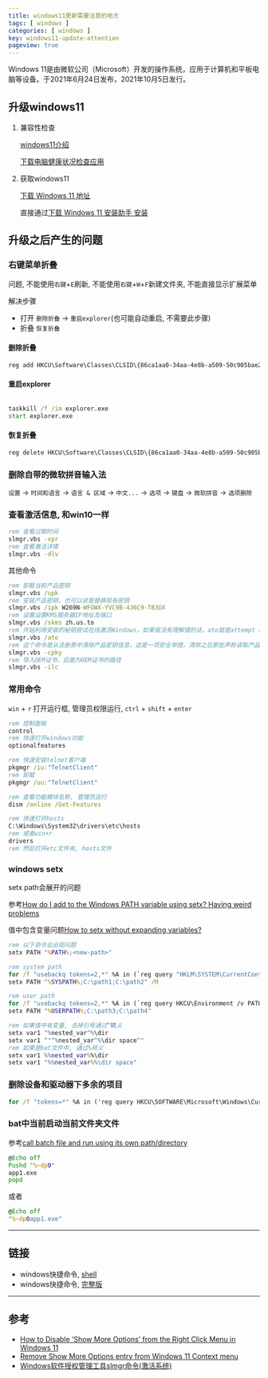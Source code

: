 ```yaml
---
title: windows11更新需要注意的地方
tags: [ windows ]
categories: [ windows ]
key: windows11-update-attention
pageview: true
---
```


Windows 11是由微软公司（Microsoft）开发的操作系统，应用于计算机和平板电脑等设备。于2021年6月24日发布，2021年10月5日发行。

<!--more-->

## 升级windows11

1. 兼容性检查

    [windows11介绍](https://www.microsoft.com/zh-cn/windows/windows-11)

    [下载电脑健康状况检查应用](https://aka.ms/GetPCHealthCheckApp)

2. 获取windows11

    [下载 Windows 11 地址](https://www.microsoft.com/zh-cn/software-download/windows11)

    直接通过[下载 Windows 11 安装助手 安装](https://go.microsoft.com/fwlink/?linkid=2171764)

## 升级之后产生的问题

### 右键菜单折叠

问题, 不能使用`右键`+`E`刷新, 不能使用`右键`+`W`+`F`新建文件夹, 不能直接显示扩展菜单

解决步骤

- 打开 `删除折叠` -> `重启explorer`(也可能自动重启, 不需要此步骤)
- 折叠 `恢复折叠`

#### 删除折叠

```bat
reg add HKCU\Software\Classes\CLSID\{86ca1aa0-34aa-4e8b-a509-50c905bae2a2}\InprocServer32 /ve /d "" /f
```

#### 重启explorer

```bat

taskkill /f /im explorer.exe
start explorer.exe

```

#### 恢复折叠

```bat
reg delete HKCU\Software\Classes\CLSID\{86ca1aa0-34aa-4e8b-a509-50c905bae2a2} /f
```

### 删除自带的微软拼音输入法

`设置` -> `时间和语言` -> `语言 & 区域` -> `中文...` -> `选项` -> `键盘` -> `微软拼音` -> `选项删除`

### 查看激活信息, 和win10一样

```bat
rem 查看过期时间
slmgr.vbs -xpr
rem 查看激活详情
slmgr.vbs -dlv
```

其他命令

```bat
rem 卸载当前产品密钥
slmgr.vbs /upk
rem 安装产品密钥，也可以说是替换现有密钥
slmgr.vbs /ipk W269N-WFGWX-YVC9B-4J6C9-T83GX
rem 设置设置KMS服务器IP地址及端口
slmgr.vbs /skms zh.us.to
rem 开始利用安装的秘钥尝试在线激活Windows，如果我没有理解错的话，ato就是attempt online的缩写
slmgr.vbs /ato
rem 这个命令是从注册表中清除产品密钥信息，这是一项安全举措，清除之后那些声称读取产品密钥的软件就读不到了。这个命令相当重要，尤其在企业内部
slmgr.vbs -cpky
rem 导入OEM证书，后面为OEM证书的路径
slmgr.vbs -ilc
```

### 常用命令

`win` + `r` 打开运行框, 管理员权限运行, `ctrl` + `shift` + `enter`

```bat
rem 控制面板
control
rem 快速打开windows功能
optionalfeatures

rem 快速安装telnet客户端
pkgmgr /iu:"TelnetClient"
rem 卸载
pkgmgr /uu:"TelnetClient"

rem 查看功能模块名称, 管理员运行
dism /online /Get-Features

rem 快速打开hosts
C:\Windows\System32\drivers\etc\hosts
rem 或者win+r
drivers
rem 然后打开etc文件夹, hosts文件
```

### windows setx

setx path会展开的问题

参考[How do I add to the Windows PATH variable using setx? Having weird problems](https://stackoverflow.com/a/59571160)

值中包含变量问题[How to setx without expanding variables?](https://stackoverflow.com/a/25180587/9304033)

```bat
rem 以下命令会出现问题
setx PATH "%PATH%;<new-path>"

rem system path
for /f "usebackq tokens=2,*" %A in (`reg query "HKLM\SYSTEM\CurrentControlSet\Control\Session Manager\Environment" /v PATH`) do set SYSPATH=%B
setx PATH "%SYSPATH%;C:\path1;C:\path2" /M

rem user path
for /f "usebackq tokens=2,*" %A in (`reg query HKCU\Environment /v PATH`) do set USERPATH=%B
setx PATH "%USERPATH%;C:\path3;C:\path4"

rem 如果值中有变量, 去掉引号通过^转义
setx var1 ^%nested_var^%\dir
setx var1 ^"^%nested_var^%\dir space^"
rem 如果是bat文件中, 通过%转义
setx var1 %%nested_var%%\dir
setx var1 "%%nested_var%%\dir space"
```

### 删除设备和驱动器下多余的项目

```bat
for /f "tokens=*" %A in ('reg query HKCU\SOFTWARE\Microsoft\Windows\CurrentVersion\Explorer\MyComputer\NameSpace') do reg delete %A /f
```

### bat中当前启动当前文件夹文件

参考[call batch file and run using its own path/directory](https://serverfault.com/a/914641)

```bat
@Echo off
Pushd "%~dp0"
app1.exe
popd
```

或者

```bat
@Echo off
"%~dp0app1.exe"
```

----

## 链接

- windows快捷命令, [shell](/windows/2021/09/10/windows-shell-commands.html)
- windows快捷命令, [完整版](/windows/2021/12/27/windows-keyboard-shortcuts.html)

----

## 参考

- [How to Disable ‘Show More Options’ from the Right Click Menu in Windows 11](https://appuals.com/disable-show-more-options-windows-11/)
- [Remove Show More Options entry from Windows 11 Context menu](https://www.thewindowsclub.com/remove-show-more-options-entry-from-windows-11-context-menu)
- [Windows软件授权管理工具slmgr命令(激活系统)](https://jingyan.baidu.com/article/25648fc17b5d669191fd0091.html)
